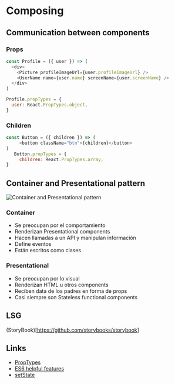 # Composing

## Communication between components
### Props
```javascript
const Profile = ({ user }) => (
  <div>
    <Picture profileImageUrl={user.profileImageUrl} />
    <UserName name={user.name} screenName={user.screenName} />
  </div>
)

Profile.propTypes = {
  user: React.PropTypes.object,
}
```

### Children
```javascript
const Button = ({ children }) => (
     <button className="btn">{children}</button>
)
   Button.propTypes = {
     children: React.PropTypes.array,
}
```

## Container and Presentational pattern
![Container and Presentational pattern](https://cdn-images-1.medium.com/max/1600/1*tIdBW-TqotpALD3b2xk3SA.gif)

### Container
- Se preocupan por el comportamiento
- Renderizan Presentational components
- Hacen llamadas a un API y manipulan información
- Define eventos
- Están escritos como clases

### Presentational
- Se preocupan por lo visual
- Renderizan HTML u otros components
- Reciben data de los padres en forma de props
- Casi siempre son Stateless functional components

## LSG
(StoryBook)[https://github.com/storybooks/storybook]

## Links
- [PropTypes](https://reactjs.org/docs/typechecking-with-proptypes)
- [ES6 helpful features](https://blog.pragmatists.com/top-10-es6-features-by-example-80ac878794bb)
- [setState](https://medium.com/@voonminghann/when-to-use-callback-function-of-setstate-in-react-37fff67e5a6c)
